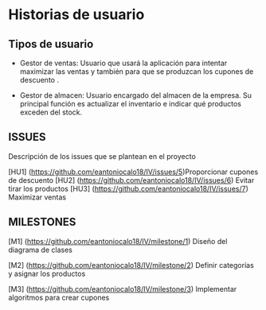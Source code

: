 # Historias de usuario 

## Tipos de usuario

- Gestor de ventas: Usuario que usará la aplicación para intentar maximizar las ventas y también para que se produzcan los cupones de descuento .

- Gestor de almacen: Usuario encargado del almacen de la empresa. Su principal función es actualizar el inventario e indicar qué productos exceden del stock.

## ISSUES
Descripción de los issues que se plantean en el proyecto

[HU1] (https://github.com/eantoniocalo18/IV/issues/5)Proporcionar cupones de descuento 
[HU2] (https://github.com/eantoniocalo18/IV/issues/6) Evitar tirar los productos
[HU3] (https://github.com/eantoniocalo18/IV/issues/7) Maximizar ventas

## MILESTONES

[M1] (https://github.com/eantoniocalo18/IV/milestone/1) Diseño del diagrama de clases

[M2] (https://github.com/eantoniocalo18/IV/milestone/2) Definir categorías y asignar los productos

[M3] (https://github.com/eantoniocalo18/IV/milestone/3) Implementar algoritmos para crear cupones
